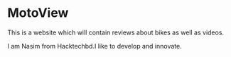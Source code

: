 # MotoView
This is a website which will contain reviews about bikes as well as videos.

I am Nasim from Hacktechbd.I like to develop and innovate.

